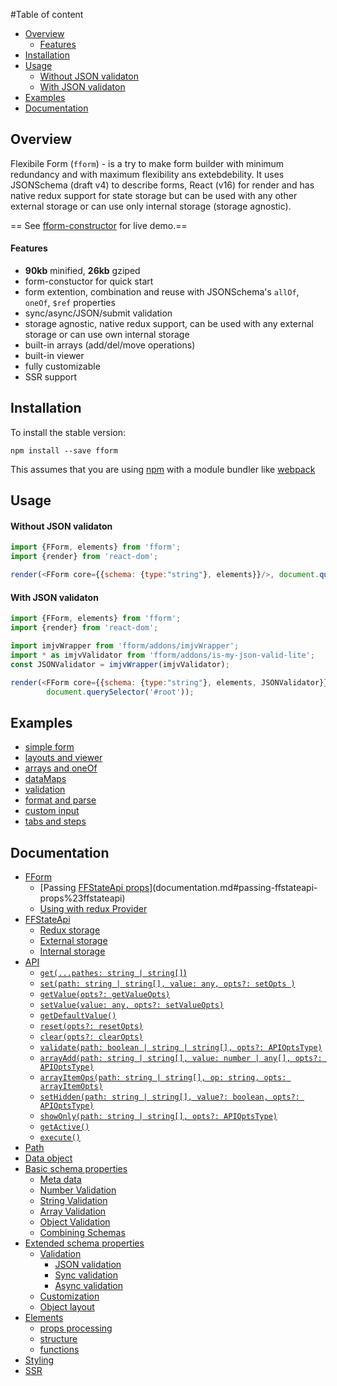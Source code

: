 #Table of content

<!-- toc -->

- [Overview](#overview)
    + [Features](#features)
- [Installation](#installation)
- [Usage](#usage)
    + [Without JSON validaton](#without-json-validaton)
    + [With JSON validaton](#with-json-validaton)
- [Examples](#examples)
- [Documentation](#documentation)

<!-- tocstop -->

## Overview
Flexibile Form (`fform`) - is a try to make form builder with minimum redundancy and with maximum flexibility ans extebdebility. It uses JSONSchema (draft v4) to describe forms, React (v16) for render and has native redux support for state storage but can be used with any other external storage or can use only internal storage (storage agnostic).


== See [fform-constructor](http://wtnm.github.io/fform-constuctor/) for live demo.==

#### Features
- **90kb** minified, **26kb** gziped
- form-constuctor for quick start
- form extention, combination and reuse with JSONSchema's `allOf`, `oneOf`, `$ref` properties 
- sync/async/JSON/submit validation
- storage agnostic, native redux support, can be used with any external storage or can use own internal storage
- built-in arrays (add/del/move operations)
- built-in viewer
- fully customizable
- SSR support


## Installation

To install the stable version:

```
npm install --save fform
```

This assumes that you are using [npm](https://www.npmjs.com/) with a module bundler like [webpack](https://webpack.js.org/)

## Usage

#### Without JSON validaton

```js
import {FForm, elements} from 'fform';
import {render} from 'react-dom';

render(<FForm core={{schema: {type:"string"}, elements}}/>, document.querySelector('#root'));
```

#### With JSON validaton

```js
import {FForm, elements} from 'fform';
import {render} from 'react-dom';

import imjvWrapper from 'fform/addons/imjvWrapper';
import * as imjvValidator from 'fform/addons/is-my-json-valid-lite';
const JSONValidator = imjvWrapper(imjvValidator);

render(<FForm core={{schema: {type:"string"}, elements, JSONValidator}}/>,
		document.querySelector('#root'));
```

## Examples
<!-- toc-examples -->

- [simple form](http://wtnm.github.io/fform-constuctor/#src=examples.json&selector=0)
- [layouts and viewer](http://wtnm.github.io/fform-constuctor/#src=examples.json&selector=1)
- [arrays and oneOf](http://wtnm.github.io/fform-constuctor/#src=examples.json&selector=2)
- [dataMaps](http://wtnm.github.io/fform-constuctor/#src=examples.json&selector=3)
- [validation](http://wtnm.github.io/fform-constuctor/#src=examples.json&selector=4)
- [format and parse](http://wtnm.github.io/fform-constuctor/#src=examples.json&selector=5)
- [custom input](http://wtnm.github.io/fform-constuctor/#src=examples.json&selector=6)
- [tabs and steps](http://wtnm.github.io/fform-constuctor/#src=examples.json&selector=7)

<!-- tocstop -->


## Documentation
<!-- toc-docs -->

- [FForm](documentation.md#fform)
    + [Passing [FFStateApi props](documentation.md#ffstateapi)](documentation.md#passing-ffstateapi-props%23ffstateapi)
    + [Using with redux Provider](documentation.md#using-with-redux-provider)
- [FFStateApi](documentation.md#ffstateapi)
    + [Redux storage](documentation.md#redux-storage)
    + [External storage](documentation.md#external-storage)
    + [Internal storage](documentation.md#internal-storage)
- [API](documentation.md#api)
    + [`get(...pathes: string | string[]`)](documentation.md#getpathes-string--string)
    + [`set(path: string | string[], value: any, opts?: setOpts )`](documentation.md#setpath-string--string-value-any-opts-setopts-)
    + [`getValue(opts?: getValueOpts)`](documentation.md#getvalueopts-getvalueopts)
    + [`setValue(value: any, opts?: setValueOpts)`](documentation.md#setvaluevalue-any-opts-setvalueopts)
    + [`getDefaultValue()`](documentation.md#getdefaultvalue)
    + [`reset(opts?: resetOpts)`](documentation.md#resetopts-resetopts)
    + [`clear(opts?: clearOpts)`](documentation.md#clearopts-clearopts)
    + [`validate(path: boolean | string | string[], opts?: APIOptsType)`](documentation.md#validatepath-boolean--string--string-opts-apioptstype)
    + [`arrayAdd(path: string | string[], value: number | any[], opts?: APIOptsType)`](documentation.md#arrayaddpath-string--string-value-number--any-opts-apioptstype)
    + [`arrayItemOps(path: string | string[], op: string, opts: arrayItemOpts)`](documentation.md#arrayitemopspath-string--string-op-string-opts-arrayitemopts)
    + [`setHidden(path: string | string[], value?: boolean, opts?: APIOptsType)`](documentation.md#sethiddenpath-string--string-value-boolean-opts-apioptstype)
    + [`showOnly(path: string | string[], opts?: APIOptsType)`](documentation.md#showonlypath-string--string-opts-apioptstype)
    + [`getActive()`](documentation.md#getactive)
    + [`execute()`](documentation.md#execute)
- [Path](documentation.md#path)
- [Data object](documentation.md#data-object)
- [Basic schema properties](documentation.md#basic-schema-properties)
    + [Meta data](documentation.md#meta-data)
    + [Number Validation](documentation.md#number-validation)
    + [String Validation](documentation.md#string-validation)
    + [Array Validation](documentation.md#array-validation)
    + [Object Validation](documentation.md#object-validation)
    + [Combining Schemas](documentation.md#combining-schemas)
- [Extended schema properties](documentation.md#extended-schema-properties)
  * [Validation](documentation.md#validation)
    + [JSON validation](documentation.md#json-validation)
    + [Sync validation](documentation.md#sync-validation)
    + [Async validation](documentation.md#async-validation)
  * [Customization](documentation.md#customization)
  * [Object layout](documentation.md#object-layout)
- [Elements](documentation.md#elements)
    + [props processing](documentation.md#props-processing)
    + [structure](documentation.md#structure)
    + [functions](documentation.md#functions)
- [Styling](documentation.md#styling)
- [SSR](documentation.md#ssr)

<!-- tocstop -->

